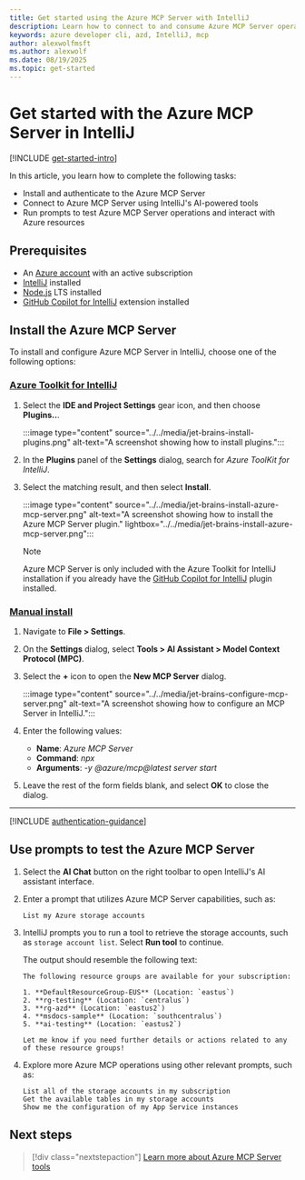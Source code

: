 ```yaml
---
title: Get started using the Azure MCP Server with IntelliJ
description: Learn how to connect to and consume Azure MCP Server operations with IntelliJ
keywords: azure developer cli, azd, IntelliJ, mcp
author: alexwolfmsft
ms.author: alexwolf
ms.date: 08/19/2025
ms.topic: get-started
---
```


# Get started with the Azure MCP Server in IntelliJ

[!INCLUDE [get-started-intro](../../includes/get-started-intro.md)]

In this article, you learn how to complete the following tasks:

- Install and authenticate to the Azure MCP Server
- Connect to Azure MCP Server using IntelliJ's AI-powered tools
- Run prompts to test Azure MCP Server operations and interact with Azure resources

## Prerequisites

- An [Azure account](https://azure.microsoft.com/pricing/purchase-options/azure-account?cid=msft_learn) with an active subscription
- [IntelliJ](https://cursor.sh/) installed
- [Node.js](https://nodejs.org/) LTS installed
- [GitHub Copilot for IntelliJ](https://plugins.jetbrains.com/plugin/17718-github-copilot) extension installed

## Install the Azure MCP Server

To install and configure Azure MCP Server in IntelliJ, choose one of the following options:

### [Azure Toolkit for IntelliJ](#tab/azure-toolkit)

1. Select the **IDE and Project Settings** gear icon, and then choose **Plugins..**.

    :::image type="content" source="../../media/jet-brains-install-plugins.png" alt-text="A screenshot showing how to install plugins.":::

1. In the **Plugins** panel of the **Settings** dialog, search for *Azure ToolKit for IntelliJ*.
1. Select the matching result, and then select **Install**.

    :::image type="content" source="../../media/jet-brains-install-azure-mcp-server.png" alt-text="A screenshot showing how to install the Azure MCP Server plugin." lightbox="../../media/jet-brains-install-azure-mcp-server.png":::

    > [!NOTE]
    > Azure MCP Server is only included with the Azure Toolkit for IntelliJ installation if you already have the [GitHub Copilot for IntelliJ](https://plugins.jetbrains.com/plugin/17718-github-copilot) plugin installed.

### [Manual install](#tab/manual-install)

1. Navigate to **File > Settings**.
1. On the **Settings** dialog, select **Tools > AI Assistant > Model Context Protocol (MPC)**.
1. Select the **+** icon to open the **New MCP Server** dialog.

    :::image type="content" source="../../media/jet-brains-configure-mcp-server.png" alt-text="A screenshot showing how to configure an MCP Server in IntelliJ.":::

1. Enter the following values:
    - **Name**: *Azure MCP Server*
    - **Command**: *npx*
    - **Arguments**: *-y @azure/mcp@latest server start*

1. Leave the rest of the form fields blank, and select **OK** to close the dialog.

---

[!INCLUDE [authentication-guidance](../../includes/authentication-guidance.md)]

## Use prompts to test the Azure MCP Server

1. Select the **AI Chat** button on the right toolbar to open IntelliJ's AI assistant interface.
1. Enter a prompt that utilizes Azure MCP Server capabilities, such as:

    ```text
    List my Azure storage accounts
    ```

1. IntelliJ prompts you to run a tool to retrieve the storage accounts, such as `storage account list`. Select **Run tool** to continue.

    The output should resemble the following text:

    ```output
    The following resource groups are available for your subscription:

    1. **DefaultResourceGroup-EUS** (Location: `eastus`)
    2. **rg-testing** (Location: `centralus`)
    3. **rg-azd** (Location: `eastus2`)
    4. **msdocs-sample** (Location: `southcentralus`)
    5. **ai-testing** (Location: `eastus2`)
    
    Let me know if you need further details or actions related to any of these resource groups!
    ```

1. Explore more Azure MCP operations using other relevant prompts, such as:

    ```text
    List all of the storage accounts in my subscription
    Get the available tables in my storage accounts
    Show me the configuration of my App Service instances
    ```

## Next steps

> [!div class="nextstepaction"]
> [Learn more about Azure MCP Server tools](../../tools/index.md)
